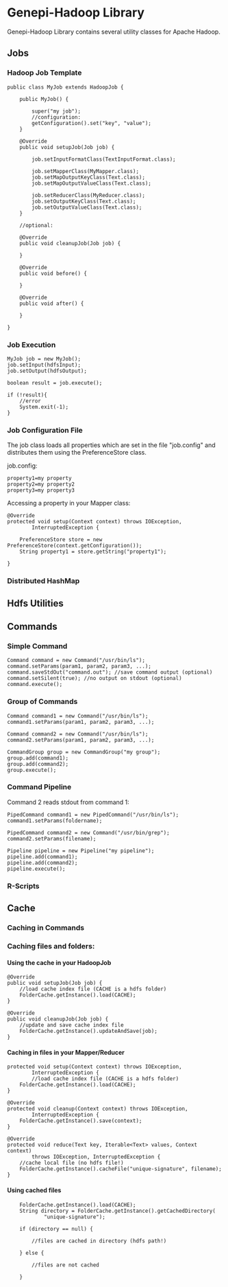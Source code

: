 # Genepi-Hadoop Library

Genepi-Hadoop Library contains several utility classes for Apache Hadoop.

## Jobs

### Hadoop Job Template

	public class MyJob extends HadoopJob {
	
		public MyJob() {
	
			super("my job");
			//configuration:
			getConfiguration().set("key", "value");
		}
	
		@Override
		public void setupJob(Job job) {
	
			job.setInputFormatClass(TextInputFormat.class);
	
			job.setMapperClass(MyMapper.class);
			job.setMapOutputKeyClass(Text.class);
			job.setMapOutputValueClass(Text.class);
	
			job.setReducerClass(MyReducer.class);
			job.setOutputKeyClass(Text.class);
			job.setOutputValueClass(Text.class);
		}
	
	    //optional:

		@Override
		public void cleanupJob(Job job) {
	
		}
	
		@Override
		public void before() {
		
		}
	
		@Override
		public void after() {
		
		}
	
	}

### Job Execution

	MyJob job = new MyJob();
	job.setInput(hdfsInput);
	job.setOutput(hdfsOutput);

	boolean result = job.execute();

	if (!result){
		//error
		System.exit(-1);
	}

### Job Configuration File

The job class loads all properties which are set in the file "job.config" and distributes them using the PreferenceStore class.

job.config:

	property1=my property
	property2=my property2
	property3=my property3

Accessing a property in your Mapper class:

	@Override
	protected void setup(Context context) throws IOException,
			InterruptedException {

		PreferenceStore store = new PreferenceStore(context.getConfiguration());
		String property1 = store.getString("property1");
		
	}



### Distributed HashMap


## Hdfs Utilities

## Commands

### Simple Command

	Command command = new Command("/usr/bin/ls");
	command.setParams(param1, param2, param3, ...);
	command.saveStdOut("command.out"); //save command output (optional)
	command.setSilent(true); //no output on stdout (optional)
	command.execute();

### Group of Commands

	Command command1 = new Command("/usr/bin/ls");
	command1.setParams(param1, param2, param3, ...);

	Command command2 = new Command("/usr/bin/ls");
	command2.setParams(param1, param2, param3, ...);
	
	CommandGroup group = new CommandGroup("my group");
	group.add(command1);
	group.add(command2);
	group.execute();


### Command Pipeline

Command 2 reads stdout from command 1:

	PipedCommand command1 = new PipedCommand("/usr/bin/ls");
	command1.setParams(foldername);

	PipedCommand command2 = new Command("/usr/bin/grep");
	command2.setParams(filename);
	
	Pipeline pipeline = new Pipeline("my pipeline");
	pipeline.add(command1);
	pipeline.add(command2);
	pipeline.execute();


### R-Scripts


## Cache

### Caching in Commands


### Caching files and folders:


#### Using the cache in your HadoopJob

	@Override
	public void setupJob(Job job) {
		//load cache index file (CACHE is a hdfs folder)
		FolderCache.getInstance().load(CACHE);
	}

	@Override
	public void cleanupJob(Job job) {
		//update and save cache index file
		FolderCache.getInstance().updateAndSave(job);
	}


#### Caching in files in your Mapper/Reducer

	protected void setup(Context context) throws IOException,
			InterruptedException {
			//load cache index file (CACHE is a hdfs folder)
		FolderCache.getInstance().load(CACHE);
	}

	@Override
	protected void cleanup(Context context) throws IOException,
			InterruptedException {
		FolderCache.getInstance().save(context);
	}

	@Override
	protected void reduce(Text key, Iterable<Text> values, Context context)
			throws IOException, InterruptedException {
		//cache local file (no hdfs file!)
		FolderCache.getInstance().cacheFile("unique-signature", filename);
	}


#### Using cached files

		FolderCache.getInstance().load(CACHE);
		String directory = FolderCache.getInstance().getCachedDirectory(
				"unique-signature");

		if (directory == null) {

			//files are cached in directory (hdfs path!)

		} else {

			//files are not cached

		}
